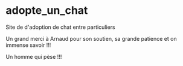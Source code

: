 # adopte_un_chat
Site de d'adoption de chat entre particuliers


Un grand merci à Arnaud pour son soutien, sa grande patience et on immense savoir !!!

Un homme qui pèse !!!
